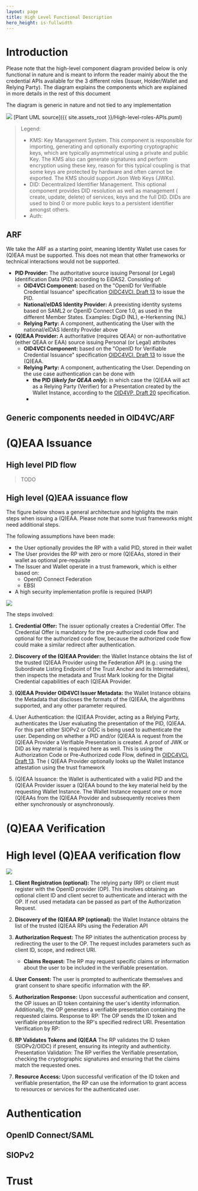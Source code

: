 ```yaml
---
layout: page
title: High Level Functional Description
hero_height: is-fullwidth
---
```


# Introduction

Please note that the high-level component diagram provided below is only functional in nature and is meant to inform the
reader mainly about the the credential APIs available for the 3 different roles (Issuer, Holder/Wallet and Relying
Party). The diagram explains the components which are explained in more details in the rest of this document

The diagram is generic in nature and not tied to any implementation

![](/assets/img/High-level-roles-APIs.png)
[Plant UML source]({{ site.assets_root }}/High-level-roles-APIs.puml)

> Legend:
>
> - KMS: Key Management System. This component is responsible for importing, generating and optionally exporting
    cryptographic keys, which are typically asymmetrical using a private and public Key. The KMS also can generate
    signatures
    and perform encryption using these key, reason for this typical coupling is that some keys are protected by hardware
    and often cannot be exported. The KMS should support Json Web Keys (JWKs).
> - DID: Decentralized Identifier Management. This optional component provides DID resolution as well as management (
    create, update, delete) of services, keys and the full DID. DIDs are used to bind 0 or more public keys to a
    persistent identifier amongst others.
> - Auth:

## ARF

We take the ARF as a starting point, meaning Identity Wallet use cases for (Q)EAA must be supported. This does not
mean that other frameworks or technical interactions would not be supported.

- **PID Provider:** The authoritative source issuing Personal (or Legal) Identification Data (PID) according to EiDAS2.
  Consisting of:
    - **OID4VCI Component:** based on the "OpenID for Verifiable Credential Issuance"
      specification [OIDC4VCI. Draft 13](https://openid.bitbucket.io/connect/openid-4-verifiable-credential-issuance-1_0.html)
      to issue the PID.
    - **National/eIDAS Identity Provider:** A preexisting identity systems based on SAML2 or OpenID Connect Core 1.0, as
      used in the different Member States. Examples: DigiD (NL), e-Herkenning (NL)
    - **Relying Party:** A component, authenticating the User with the national/eIDAS Identity Provider above
- **(Q)EAA Provider:** A authoritative (requires QEAA) or non-authoritative (either QEAA or EAA) source issuing
  Personal (or Legal) attributes
    - **OID4VCI Component:** based on the "OpenID for Verifiable Credential Issuance"
      specification [OIDC4VCI. Draft 13](https://openid.bitbucket.io/connect/openid-4-verifiable-credential-issuance-1_0.html)
      to issue the (Q)EAA.
    - **Relying Party:** A component, authenticating the User. Depending on the use case authentication can be done with
        - **the PID (_likely for QEAA only_):** in which case the (Q)EAA will act as a Relying Party (Verifier) for a
          Presentation created by the Wallet Instance, according to
          the [OID4VP, Draft 20](https://openid.net/specs/openid-4-verifiable-presentations-1_0.html) specification.
        -

## Generic components needed in OID4VC/ARF

[//]: # (![]&#40;../assets/OID4VCI.svg&#41;)

# (Q)EAA Issuance

## High level PID flow

> TODO

## High level (Q)EAA issuance flow

The figure below shows a general architecture and highlights the main steps when issuing a (Q)EAA. Please note that some
trust frameworks might need additional steps.

The following assumptions have been made:

- the User optionally provides the RP with a valid PID, stored in their wallet
- The User provides the RP with zero or more (Q)EAAs, stored in their wallet as optional pre-requisite
- The Issuer and Wallet operate in a trust framework, which is either based on:
    - OpenID Connect Federation
    - EBSI
- A high security implementation profile is required (HAIP)

![](/assets/img/High%20Level%20QEAA%20issuance%20flow.drawio.svg)

The steps involved:

1. **Credential Offer:** The issuer optionally creates a Credential Offer. The Credential Offer is mandatory for the
   pre-authorized code flow and optional for the authorized code flow, because the authorized code flow could make a
   similar redirect after authentication.

2. **Discovery of the (Q)EAA Provider:** the Wallet Instance obtains the list of the trusted (Q)EAA Provider using the
   Federation API (e.g.: using the Subordinate Listing Endpoint of the Trust Anchor and its Intermediates), then
   inspects
   the metadata and Trust Mark looking for the Digital Credential capabilities of each (Q)EAA Provider.


3. **(Q)EAA Provider OID4VCI Issuer Metadata:** the Wallet Instance
   obtains the Metadata that discloses the formats of the (Q)EAA, the algorithms supported, and any other parameter
   required.

4. User Authentication: the (Q)EAA Provider, acting as a Relying Party, authenticates the User evaluating the
   presentation of the PID, (Q)EAA. For this part either SIOPv2 or OIDC is being used to authenticate the user.
   Depending on whether a PID and/or (Q)EAA is request from the (Q)EAA Provider a Verifiable Presentation is created. A
   proof of JWK or DID as key material is required here as well.
   This is using the Authorization Code or Pre-Authorized code Flow, defined
   in [OIDC4VCI. Draft 13](https://openid.bitbucket.io/connect/openid-4-verifiable-credential-issuance-1_0.html). The (
   Q)EAA Provider optionally looks up the Wallet Instance attestation using the trust
   framework

5. (Q)EAA Issuance: the Wallet is authenticated with a valid PID and the (Q)EAA Provider issuer a (Q)EAA bound to the
   key material held by the requesting Wallet Instance. The Wallet Instance request one or more (Q)EAAs from the (Q)EAA
   Provider and subsequently receives them either synchronously or asynchronously.

# (Q)EAA Verification

# High level (Q)EAA verification flow

![](/assets/img/High%20Level%20QEAA%20verification%20flow.drawio.svg)

1. **Client Registration (optional):** The relying party (RP) or client must register with the OpenID provider (OP).
   This involves obtaining an optional client ID and client secret to authenticate and interact with the OP. If not used
   metadata can be passed as part of the Authorization Request.
2. **Discovery of the (Q)EAA RP (optional):** the Wallet Instance obtains the list of the trusted (Q)EAA RPs using the
   Federation API

3. **Authorization Request:** The RP initiates the authentication process by redirecting the user to the OP. The request
   includes parameters such as client ID, scope, and redirect URI.
    - **Claims Request:** The RP may request specific claims or information about the user to be included in the
      verifiable
      presentation.

4. **User Consent:** The user is prompted to authenticate themselves and grant consent to share specific information
   with the
   RP.

5. **Authorization Response:** Upon successful authentication and consent, the OP issues an ID token containing the
   user's identity
   information. Additionally, the OP generates a verifiable presentation containing the requested claims.
   Response to RP: The OP sends the ID token and verifiable presentation to the RP's specified redirect URI.
   Presentation Verification by RP:

6. **RP Validates Tokens and (Q)EAA** The RP validates the ID token (SIOPv2/OIDC) if present, ensuring its integrity and
   authenticity.
   Presentation Validation: The RP verifies the Verifiable presentation, checking the cryptographic signatures and
   ensuring
   that the claims match the requested ones.

7. **Resource Access:** Upon successful verification of the ID token and verifiable presentation, the RP can use the
   information to grant access to resources or services for the authenticated user.

# Authentication

## OpenID Connect/SAML

## SIOPv2

# Trust
